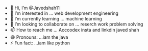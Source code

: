 - 👋 Hi, I’m @Javedshah11
- 👀 I’m interested in ... web development engineering
- 🌱 I’m currently learning ... machine learning
- 💞️ I’m looking to collaborate on ... reserch work problem solving
- 📫 How to reach me ... Acccodex insta and linkdin javed shah
- 😄 Pronouns: ...iam the java 
- ⚡ Fun fact: ...iam like python

<!---
Javedshah11/Javedshah11 is a ✨ special ✨ repository because its `README.md` (this file) appears on your GitHub profile.
You can click the Preview link to take a look at your changes.
--->
